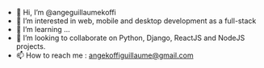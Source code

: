 - 👋 Hi, I’m @angeguillaumekoffi
- 👀 I’m interested in web, mobile and desktop development as a full-stack
- 🌱 I’m learning ...
- 💞️ I’m looking to collaborate on Python, Django, ReactJS and NodeJS projects.
- 📫 How to reach me : angekoffiguillaume@gmail.com

<!---
angeguillaumekoffi/angeguillaumekoffi is a ✨ special ✨ repository because its `README.md` (this file) appears on your GitHub profile.
You can click the Preview link to take a look at your changes.
--->
